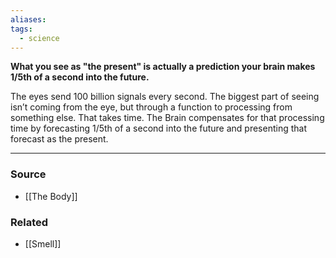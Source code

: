 ```yaml
---
aliases: 
tags:
  - science
---
```

**What you see as "the present" is actually a prediction your brain makes 1/5th of a second into the future.**

The eyes send 100 billion signals every second. The biggest part of seeing isn’t coming from the eye, but through a function to processing from something else. That takes time. The Brain compensates for that processing time by forecasting 1/5th of a second into the future and presenting that forecast as the present. 

---

### Source
- [[The Body]]

### Related
- [[Smell]]